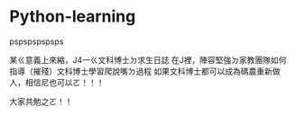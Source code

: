 # Python-learning
pspspspspsps


某ㄍ意義上來縮，J4一ㄍ文科博士ㄉ求生日誌
在J裡，陣容堅強ㄉ家教團隊如何指導（摧殘）文科博士學習爬說嘴ㄉ過程
如果文科博士都可以成為碼農重新做人，相信尼也可以ㄛ！！！

大家共勉之ㄛ！！
